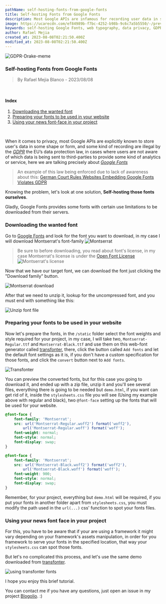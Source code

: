 ```yaml
---
pathName: self-hosting-fonts-from-google-fonts
title: Self-hosting Fonts from Google Fonts
description: Most Google APIs are infamous for recording user data in some shape or form. The General Data Protection Regulation (GDPR) is the world’s most stringent privacy and security regulation.
image: https://ucarecdn.com/ef84989b-f7bc-4252-b98b-9c6c7a5b5550/-/preview/938x432/-/quality/smart/-/format/auto/
keywords: self-hosting Google Fonts, web typography, data privacy, GDPR, font integration, website performance
author: Rafael Mejia
created_at: 2023-08-08T02:21:50.400Z
modified_at: 2023-08-08T02:21:50.400Z
---
```


![GDPR-Drake-meme](https://ucarecdn.com/ef84989b-f7bc-4252-b98b-9c6c7a5b5550/-/preview/938x432/-/quality/smart/-/format/auto/)

### Self-hosting Fonts from Google Fonts

> By Rafael Mejia Blanco - 2023/08/08

<br />

<div>
    <h4>Index</h4>
    <ol>
        <li>
            <a href="#downloading-the-wanted-font">
                Downloading the wanted font
            </a>
        </li>
        <li>
            <a href="#preparing-your-fonts-to-be-used-in-your-website">
                Preparing your fonts to be used in your website
            </a>
        </li>
        <li>
            <a href="#using-your-news-font-face-in-your-project">
                Using your news font-face in your project
            </a>
        </li>
    </ol>
</div>

<br />

When it comes to privacy, most Google APIs are explicitly known to store user's
data in some shape or form, and some kind of recording are illegal by the
_[GDPR](https://gdpr.eu/what-is-gdpr/)_ the EU’s data protection law, in cases
where users are not aware of which data is being sent to third-parties to
provide some kind of analytics or service, here we are talking precisely about
_[Google Fonts](https://fonts.google.com/)_

> An example of this law being enforced due to lack of awareness about this:
> [German Court Rules Websites Embedding Google Fonts Violates GDPR](https://thehackernews.com/2022/01/german-court-rules-websites-embedding.html)

Knowing the problem, let's look at one solution, **Self-hosting those fonts
ourselves**.

Gladly, Google Fonts provides some fonts with certain use limitations to be
downloaded from their servers.

### Downloading the wanted font

Go to [Google Fonts](https://fonts.google.com/) and look for the font you want
to download, in my case I will download Montserrat's font-family
![Montserrat](https://ucarecdn.com/c57e7081-50fa-4d0d-829d-cec12b330f9c/ "title")

> Be sure to before downloading, you read about font's license, in my case
> Montserrat's license is under the
> [Open Font License](https://scripts.sil.org/cms/scripts/page.php?site_id=nrsi&id=OFL)
> ![Montserrat's license](https://ucarecdn.com/b44219d6-6f64-4c96-91ba-1cee27b781dc/-/preview/938x432/-/quality/smart/-/format/auto/)

Now that we have our target font, we can download the font just clicking the
"Download family" button.

![Montserrat download](https://ucarecdn.com/dfa94045-35c4-4e5d-b380-ab13726a1d3c/-/preview/938x432/-/quality/smart/-/format/auto/)

After that we need to unzip it, lookup for the uncompressed font, and you must
end with something like this:

![Unzip font file](https://ucarecdn.com/05803f26-1339-4cd7-9db7-60ff9aa429c0/-/preview/938x432/-/quality/smart/-/format/auto/)

### Preparing your fonts to be used in your website

Now let's prepare the fonts, in the `/static` folder select the font weights and
style required for your project, in my case, I will take two,
`Montserrat-Regular.ttf` and `Montserrat-Black.ttf` and use them on this
web-font generator called [transfonter](https://transfonter.org/), there, click
the button called `Add fonts` and let the default font settings as it is, if you
don't have a custom specification for those fonts, and click the `convert`
button next to `Add fonts`.

![Transfonter](https://ucarecdn.com/a6e2048d-b55f-4b13-864b-95cf0212c535/-/preview/938x432/-/quality/smart/-/format/auto/)

You can preview the converted fonts, but for this case you going to download it,
and ended up with a zip file, unzip it and you'll see several files, everything
there is going to be needed but `demo.html`, if you want can get rid of it,
inside the `stylesheets.css` file you will see (Using my example above with
regular and black), two `@font-face` setting up the fonts that will be used for
your website.

```css
@font-face {
    font-family: 'Montserrat';
    src: url('Montserrat-Regular.woff2') format('woff2'),
        url('Montserrat-Regular.woff') format('woff');
    font-weight: normal;
    font-style: normal;
    font-display: swap;
}

@font-face {
    font-family: 'Montserrat';
    src: url('Montserrat-Black.woff2') format('woff2'),
        url('Montserrat-Black.woff') format('woff');
    font-weight: 900;
    font-style: normal;
    font-display: swap;
}
```

Remember, for your project, everything but `demo.html` will be required, if you
put your fonts in another folder apart from `stylesheets.css`, you must modify
the path used in the `url(...)` css' function to spot your fonts files.

### Using your news font face in your project

For this, you have to be aware that if your are using a framework it might vary
depending on your framework's assets manipulation, in order for you framework to
serve your fonts in the specified location, that way your `stylesheets.css` can
spot those fonts.

But let's no complicated this process, and let's use the same demo downloaded
from [transfonter](https://transfonter.org/).

![using transfonter fonts](https://ucarecdn.com/fda956b8-ec07-4afd-b80c-35790c9bba85/-/preview/938x432/-/quality/smart/-/format/auto/)

I hope you enjoy this brief tutorial.

You can contact me if you have any questions, just open an issue in my project
[Blogolio](https://github.com/Devrax/Blogolio). :)
